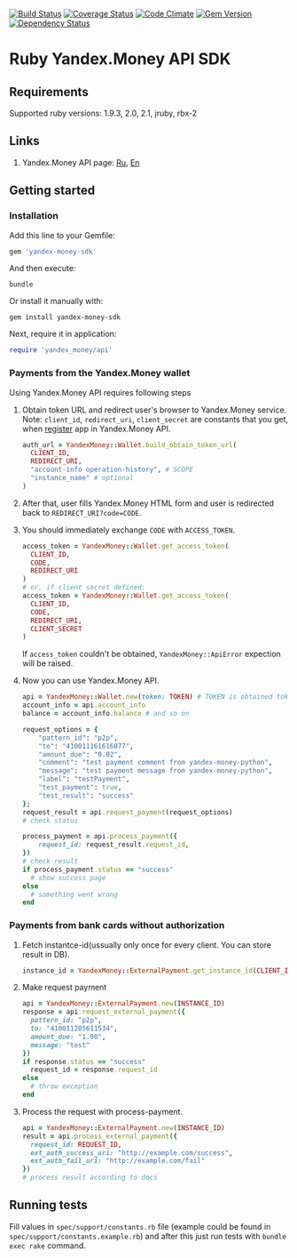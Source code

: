 [![Build Status](https://travis-ci.org/yandex-money/yandex-money-sdk-ruby.svg)](https://travis-ci.org/yandex-money/yandex-money-sdk-ruby)
[![Coverage Status](https://img.shields.io/coveralls/yandex-money/yandex-money-sdk-ruby.svg)](https://coveralls.io/r/yandex-money/yandex-money-sdk-ruby)
[![Code Climate](https://codeclimate.com/github/yandex-money/yandex-money-sdk-ruby/badges/gpa.svg)](https://codeclimate.com/github/yandex-money/yandex-money-sdk-ruby)
[![Gem Version](https://badge.fury.io/rb/yandex-money-sdk.svg)](http://badge.fury.io/rb/yandex-money-sdk)
[![Dependency Status](https://gemnasium.com/yandex-money/yandex-money-sdk-ruby.svg)](https://gemnasium.com/yandex-money/yandex-money-sdk-ruby)

# Ruby Yandex.Money API SDK

## Requirements

Supported ruby versions: 1.9.3, 2.0, 2.1, jruby, rbx-2

## Links

1. Yandex.Money API page: [Ru](http://api.yandex.ru/money/),
[En](http://api.yandex.com/money/)

## Getting started

### Installation


Add this line to your Gemfile:

```ruby
gem 'yandex-money-sdk'
```

And then execute:

```
bundle
```

Or install it manually with:

```
gem install yandex-money-sdk
```

Next, require it in application:

```ruby
require 'yandex_money/api'
```


### Payments from the Yandex.Money wallet

Using Yandex.Money API requires following steps

1. Obtain token URL and redirect user's browser to Yandex.Money service.
Note: `client_id`, `redirect_uri`, `client_secret` are constants that you get,
when [register](https://sp-money.yandex.ru/myservices/new.xml) app in Yandex.Money API.

    ```ruby
    auth_url = YandexMoney::Wallet.build_obtain_token_url(
      CLIENT_ID,
      REDIRECT_URI,
      "account-info operation-history", # SCOPE
      "instance_name" # optional 
    )
    ```

2. After that, user fills Yandex.Money HTML form and user is redirected back to
`REDIRECT_URI?code=CODE`.

3. You should immediately exchange `CODE` with `ACCESS_TOKEN`.

    ```ruby
    access_token = YandexMoney::Wallet.get_access_token(
      CLIENT_ID,
      CODE,
      REDIRECT_URI
    )
    # or, if client secret defined:
    access_token = YandexMoney::Wallet.get_access_token(
      CLIENT_ID,
      CODE,
      REDIRECT_URI,
      CLIENT_SECRET
    )
    ```

    If `access_token` couldn't be obtained, `YandexMoney::ApiError` expection will be raised.


4. Now you can use Yandex.Money API.

    ```ruby
    api = YandexMoney::Wallet.new(token: TOKEN) # TOKEN is obtained token
    account_info = api.account_info
    balance = account_info.balance # and so on

    request_options = {
        "pattern_id": "p2p",
        "to": "410011161616877",
        "amount_due": "0.02",
        "comment": "test payment comment from yandex-money-python",
        "message": "test payment message from yandex-money-python",
        "label": "testPayment",
        "test_payment": true,
        "test_result": "success"
    };
    request_result = api.request_payment(request_options)
    # check status

    process_payment = api.process_payment({
        request_id: request_result.request_id,
    })
    # check result
    if process_payment.status == "success"
      # show success page
    else
      # something went wrong
    end
    ```

### Payments from bank cards without authorization

1. Fetch instantce-id(ussually only once for every client. You can store
result in DB).

    ```ruby
    instance_id = YandexMoney::ExternalPayment.get_instance_id(CLIENT_ID)
    ```

2. Make request payment

    ```ruby
    api = YandexMoney::ExternalPayment.new(INSTANCE_ID)
    response = api.request_external_payment({
      pattern_id: "p2p",
      to: "410011285611534",
      amount_due: "1.00",
      message: "test"
    })
    if response.status == "success"
      request_id = response.request_id
    else
      # throw exception
    end
    ```

3. Process the request with process-payment. 

    ```ruby
    api = YandexMoney::ExternalPayment.new(INSTANCE_ID)
    result = api.process_external_payment({
      request_id: REQUEST_ID,
      ext_auth_success_uri: "http://example.com/success",
      ext_auth_fail_uri: "http://example.com/fail"
    })
    # process result according to docs
    ```


## Running tests

Fill values in `spec/support/constants.rb` file (example could be found in `spec/support/constants.example.rb`) and after this just run tests with `bundle exec rake` command.
